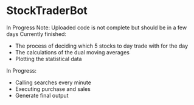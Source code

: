# StockTraderBot
In Progress
Note: Uploaded code is not complete but should be in a few days
Currently finished:
- The process of deciding which 5 stocks to day trade with for the day
- The calculations of the dual moving averages
- Plotting the statistical data

In Progress:
- Calling searches every minute
- Executing purchase and sales
- Generate final output
